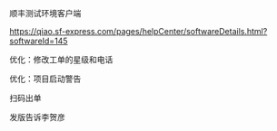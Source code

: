 顺丰测试环境客户端

https://qiao.sf-express.com/pages/helpCenter/softwareDetails.html?softwareId=145







优化：修改工单的星级和电话



优化：项目启动警告



扫码出单

发版告诉李贺彦




